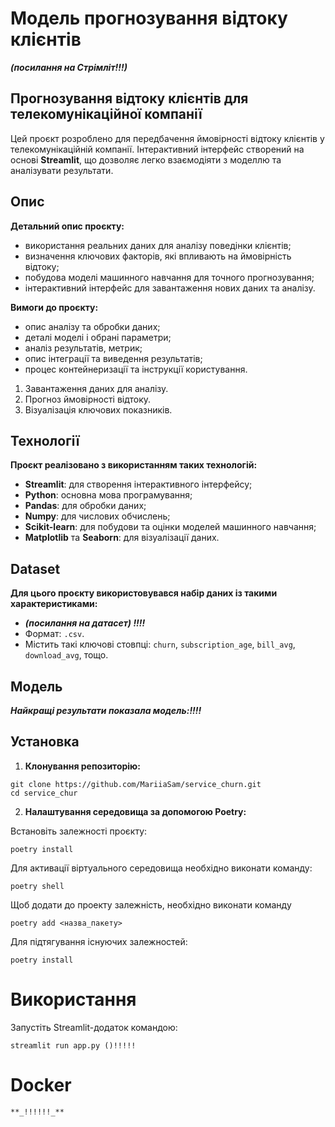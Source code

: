 # Модель прогнозування відтоку клієнтів

**_(посилання на Стрімліт!!!)_**

## Прогнозування відтоку клієнтів для телекомунікаційної компанії

Цей проєкт розроблено для передбачення ймовірності відтоку клієнтів у телекомунікаційній компанії. Інтерактивний інтерфейс створений на основі **Streamlit**, що дозволяє легко взаємодіяти з моделлю та аналізувати результати.

## Опис

**Детальний опис проєкту:**

- використання реальних даних для аналізу поведінки клієнтів;
- визначення ключових факторів, які впливають на ймовірність відтоку;
- побудова моделі машинного навчання для точного прогнозування;
- інтерактивний інтерфейс для завантаження нових даних та аналізу.

**Вимоги до проєкту:**

- опис аналізу та обробки даних;
- деталі моделі і обрані параметри;
- аналіз результатів, метрик;
- опис інтеграції та виведення результатів;
- процес контейнеризації та інструкції користування.

1. Завантаження даних для аналізу.
2. Прогноз ймовірності відтоку.
3. Візуалізація ключових показників.

## Технології

**Проєкт реалізовано з використанням таких технологій:**

- **Streamlit**: для створення інтерактивного інтерфейсу;
- **Python**: основна мова програмування;
- **Pandas**: для обробки даних;
- **Numpy**: для числових обчислень;
- **Scikit-learn**: для побудови та оцінки моделей машинного навчання;
- **Matplotlib** та **Seaborn**: для візуалізації даних.

## Dataset

**Для цього проєкту використовувався набір даних із такими характеристиками:**

- **_(посилання на датасет) !!!!_**
- Формат: `.csv`.
- Містить такі ключові стовпці: `churn`, `subscription_age`, `bill_avg`, `download_avg`, тощо.

## Модель

**_Найкращі результати показала модель:!!!!_**

## Установка

1. **Клонування репозиторію:**

```
git clone https://github.com/MariiaSam/service_churn.git
cd service_chur
```

2. **Налаштування середовища за допомогою Poetry:**

Встановіть залежності проєкту:

```
poetry install
```

Для активації віртуального середовища необхідно виконати команду:

```
poetry shell
```

Щоб додати до проекту залежність, необхідно виконати команду

```
poetry add <назва_пакету>
```

Для підтягування існуючих залежностей:

```
poetry install
```

# Використання

Запустіть Streamlit-додаток командою:

```
streamlit run app.py ()!!!!!
```

# Docker

`**_!!!!!!_**`
